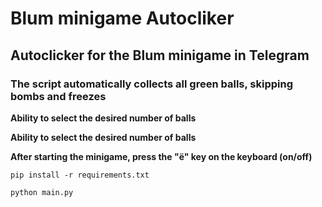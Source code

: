 # Blum minigame Autocliker
## Autoclicker for the Blum minigame in Telegram

### The script automatically collects all green balls, skipping bombs and freezes

<b>Ability to select the desired number of balls</b>

<b>Ability to select the desired number of balls</b>

<b>After starting the minigame, press the "ё" key on the keyboard (on/off)</b>

```
pip install -r requirements.txt
```

```
python main.py
```